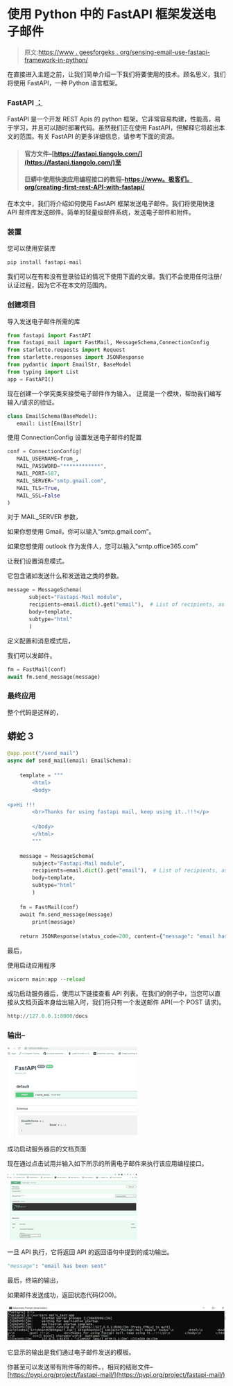 # 使用 Python 中的 FastAPI 框架发送电子邮件

> 原文:[https://www . geesforgeks . org/sensing-email-use-fastapi-framework-in-python/](https://www.geeksforgeeks.org/sending-email-using-fastapi-framework-in-python/)

在直接进入主题之前，让我们简单介绍一下我们将要使用的技术。顾名思义，我们将使用 FastAPI，一种 Python 语言框架。

### **FastAPI <u>：</u>**

FastAPI 是一个开发 REST Apis 的 python 框架。它非常容易构建，性能高，易于学习，并且可以随时部署代码。虽然我们正在使用 FastAPI，但解释它将超出本文的范围。有关 FastAPI 的更多详细信息，请参考下面的资源。

> #### 官方文件–[https://fastapi.tiangolo.com/](https://fastapi.tiangolo.com/)至
> 
> #### 巨蟒中使用快速应用编程接口的教程–[https://www。极客们。org/creating-first-rest-API-with-fastapi/](https://www.geeksforgeeks.org/creating-first-rest-api-with-fastapi/)

在本文中，我们将介绍如何使用 FastAPI 框架发送电子邮件。我们将使用快速 API 邮件库发送邮件。简单的轻量级邮件系统，发送电子邮件和附件。

### 装置

您可以使用安装库

```py
pip install fastapi-mail
```

我们可以在有和没有登录验证的情况下使用下面的文章。我们不会使用任何注册/认证过程，因为它不在本文的范围内。

### 创建项目

导入发送电子邮件所需的库

```py
from fastapi import FastAPI
from fastapi_mail import FastMail, MessageSchema,ConnectionConfig
from starlette.requests import Request
from starlette.responses import JSONResponse
from pydantic import EmailStr, BaseModel
from typing import List
app = FastAPI()
```

现在创建一个学究类来接受电子邮件作为输入。
迂腐是一个模块，帮助我们编写输入/请求的验证。

```py
class EmailSchema(BaseModel):
   email: List[EmailStr]
```

使用 ConnectionConfig 设置发送电子邮件的配置

```py
conf = ConnectionConfig(
   MAIL_USERNAME=from_,
   MAIL_PASSWORD="************",
   MAIL_PORT=587,
   MAIL_SERVER="smtp.gmail.com",
   MAIL_TLS=True,
   MAIL_SSL=False
)
```

对于 MAIL_SERVER 参数，

如果你想使用 Gmail，你可以输入“smtp.gmail.com”。

如果您想使用 outlook 作为发件人，您可以输入“smtp.office365.com”

让我们设置消息模式。

它包含诸如发送什么和发送谁之类的参数。

```py
message = MessageSchema(
       subject="Fastapi-Mail module",
       recipients=email.dict().get("email"),  # List of recipients, as many as you can pass  
       body=template,
       subtype="html"
       )
```

定义配置和消息模式后，

我们可以发邮件。

```py
fm = FastMail(conf)
await fm.send_message(message)
```

### 最终应用

整个代码是这样的，

## 蟒蛇 3

```py
@app.post("/send_mail")
async def send_mail(email: EmailSchema):

    template = """
        <html>
        <body>

<p>Hi !!!
        <br>Thanks for using fastapi mail, keep using it..!!!</p>

        </body>
        </html>
        """

    message = MessageSchema(
        subject="Fastapi-Mail module",
        recipients=email.dict().get("email"),  # List of recipients, as many as you can pass
        body=template,
        subtype="html"
        )

    fm = FastMail(conf)
    await fm.send_message(message)
        print(message)

    return JSONResponse(status_code=200, content={"message": "email has been sent"})
```

最后，

使用启动应用程序

```py
uvicorn main:app --reload
```

成功启动服务器后，使用以下链接查看 API 列表。在我们的例子中，当您可以直接从文档页面本身给出输入时，我们将只有一个发送邮件 API(一个 POST 请求)。

```py
http://127.0.0.1:8000/docs
```

### 输出–

![](img/b88590219666b08db333364ca18e016a.png)

成功启动服务器后的文档页面

现在通过点击试用并输入如下所示的所需电子邮件来执行该应用编程接口。

![](img/3d016469ff97441e9915b41aa5a5cffc.png)

一旦 API 执行，它将返回 API 的返回语句中提到的成功输出。

```py
"message": "email has been sent"
```

最后，终端的输出，

如果邮件发送成功，返回状态代码(200)。

![](img/c31e78d088f1c1c90e04740bf9e48ade.png)

它显示的输出是我们通过电子邮件发送的模板。

你甚至可以发送带有附件等的邮件。，相同的结账文件–[https://pypi.org/project/fastapi-mail/](https://pypi.org/project/fastapi-mail/)
